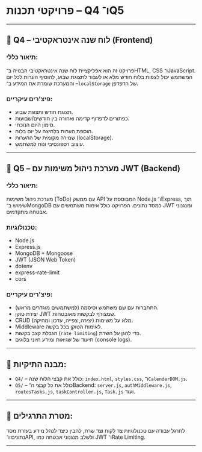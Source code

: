 # פרויקטי תכנות – Q4 ו־Q5
---

## 🔷 Q4 – לוח שנה אינטראקטיבי (Frontend)

### תיאור כללי:
פרויקט זה הוא אפליקציית לוח שנה אינטראקטיבי הבנויה ב־HTML, CSS ו־JavaScript. המשתמש יכול לצפות בלוח חודש מלא או לעבור לתצוגת שבוע, להוסיף הערות לכל יום – והמערכת שומרת את המידע ב־`localStorage` של הדפדפן.

### פיצ'רים עיקריים:
- תצוגת חודש ותצוגת שבוע.
- כפתורים לדפדוף קדימה ואחורה בין חודשים/שבועות.
- סימון היום הנוכחי.
- הוספת הערות בלחיצה על יום בלוח.
- שמירה מקומית של ההערות (localStorage).
- עיצוב רספונסיבי ונוח למשתמש.

---

## 🔷 Q5 – מערכת ניהול משימות עם JWT (Backend)

### תיאור כללי:
מערכת ניהול משימות (ToDo) עם ממשק API המבוססת על Node.js ו־Express, תוך שימוש ב־MongoDB כמסד נתונים. הפרויקט כולל אימות משתמשים עם JWT ומנגנוני אבטחה מתקדמים.

### טכנולוגיות:
- Node.js
- Express.js
- MongoDB + Mongoose
- JWT (JSON Web Token)
- dotenv
- express-rate-limit
- cors

### פיצ'רים עיקריים:
- התחברות עם שם משתמש וסיסמה (למשתמשים מוגדרים מראש).
- יצירת טוקן JWT שמצורף לבקשות מאובטחות.
- CRUD מלא על משימות (יצירה, צפייה, עדכון ומחיקה).
- Middleware לאימות הטוקן בכל בקשה.
- הגבלת קצב בקשות (`rate limiting`) כדי להגן על השרת.
- תיעוד של שגיאות ומידע חיוני בלוגים (console logs).

---

## 📁 מבנה התיקיות:

- `Q4/` – כולל את קבצי הלוח שנה: `index.html`, `styles.css`, ו־`CalenderDOM.js`.
- `Q5/` – כולל את כל קבצי ה־Backend: `server.js`, `authMiddleware.js`, `routesTasks.js`, `taskController.js`, `Task.js` ועוד.

---

## 🎯 מטרת התרגילים:

לתרגל עבודה עם טכנולוגיות צד לקוח וצד שרת, להבין כיצד לנהל מידע בעזרת מסד נתונים ו־API, ולשלב מנגנוני אבטחה כמו JWT ו־Rate Limiting.

---
